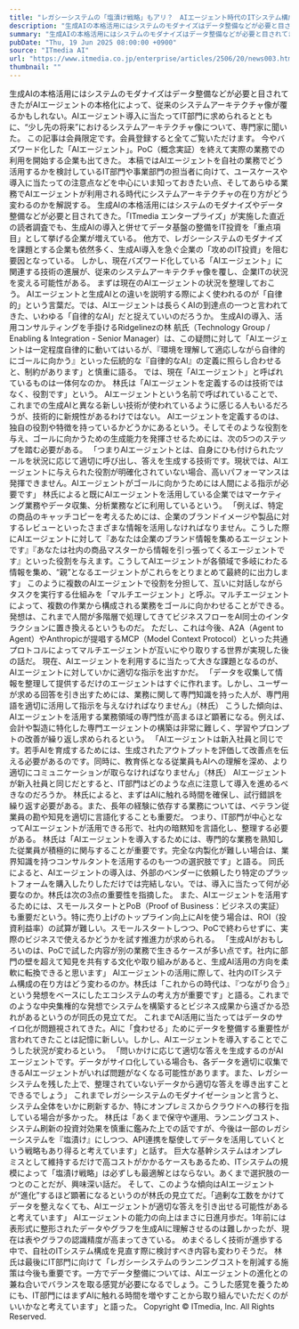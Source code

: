 ```yaml
---
title: "レガシーシステムの「塩漬け戦略」もアリ？　AIエージェント時代のITシステム構成を考える"
description: "生成AIの本格活用にはシステムのモダナイズはデータ整備などが必要と目されてきたがAIエージェントの本格化によって、従来のシステムアーキテクチャ像が覆るかもしれない。AIエージェント導入に当たってIT部門に求められるとともに、“少し先の将来”におけるシステムアーキテクチャ像について、専門家に聞いた。"
summary: "生成AIの本格活用にはシステムのモダナイズはデータ整備などが必要と目されてきたがAIエージェントの本格化によって、従来のシステムアーキテクチャ像が覆るかもしれない。AIエージェント導入に当たってIT部門に求められるとともに、“少し先の将来”"
pubDate: "Thu, 19 Jun 2025 08:00:00 +0900"
source: "ITmedia AI"
url: "https://www.itmedia.co.jp/enterprise/articles/2506/20/news003.html"
thumbnail: ""
---
```


生成AIの本格活用にはシステムのモダナイズはデータ整備などが必要と目されてきたがAIエージェントの本格化によって、従来のシステムアーキテクチャ像が覆るかもしれない。AIエージェント導入に当たってIT部門に求められるとともに、“少し先の将来”におけるシステムアーキテクチャ像について、専門家に聞いた。
この記事は会員限定です。会員登録すると全てご覧いただけます。
今やバズワード化した「AIエージェント」。PoC（概念実証）を終えて実際の業務での利用を開始する企業も出てきた。
本稿ではAIエージェントを自社の業務でどう活用するかを検討しているIT部門や事業部門の担当者に向けて、ユースケースや導入に当たっての注意点などを中心にいま知っておきたい点、そしてあらゆる業務でAIエージェントが利用される時代にシステムアーキテクチャの在り方がどう変わるのかを解説する。
生成AIの本格活用にはシステムのモダナイズやデータ整備などが必要と目されてきた。「ITmedia エンタープライズ」が実施した直近の読者調査でも、生成AIの導入と併せてデータ基盤の整備をIT投資を「重点項目」として挙げる企業が増えている。
他方で、レガシーシステムのモダナイズを課題とする企業も依然多く、生成AI導入を急ぐ企業の「攻めのIT投資」を阻む要因となっている。
しかし、現在バズワード化している「AIエージェント」に関連する技術の進展が、従来のシステムアーキテクチャ像を覆し、企業ITの状況を変える可能性がある。
まずは現在のAIエージェントの状況を整理しておこう。
AIエージェントと生成AIとの違いを説明する際によく使われるのが「自律的」という言葉だ。では、AIエージェントは長らくAIの到達点の一つと言われてきた、いわゆる「自律的なAI」だと捉えていいのだろうか。
生成AIの導入、活用コンサルティングを手掛けるRidgelinezの林 航氏（Technology Group / Enabling & Integration - Senior Manager）は、この疑問に対して「AIエージェントは一定程度自律的に動いてはいるが、『環境を理解して適応しながら自律的にゴールに向かう』といった伝統的な『自律的なAI』の定義に照らし合わせると、制約があります」と慎重に語る。
では、現在「AIエージェント」と呼ばれているものは一体何なのか。
林氏は「AIエージェントを定義するのは技術ではなく、役割です」という。
AIエージェントという名前で呼ばれていることで、これまでの生成AIと異なる新しい技術が使われているように感じる人もいるだろうが、技術的に新規性があるわけではない。
AIエージェントを定義するのは、独自の役割や特徴を持っているかどうかにあるという。そしてそのような役割を与え、ゴールに向かうための生成能力を発揮させるためには、次の5つのステップを踏む必要がある。
「つまりAIエージェントとは、自身にひも付けられたツールを状況に応じて適切に呼び出し、答えを生成する技術です。現状では、AIエージェントに与えられた役割が明確化されていない場合、高いパフォーマンスは発揮できません。AIエージェントがゴールに向かうためには人間による指示が必要です」
林氏によると既にAIエージェントを活用している企業ではマーケティング業務やデータ収集、分析業務などに利用しているという。
「例えば、特定の商品のキャッチコピーを考えるためには、企業のブランドイメージや製品に対するレビューといったさまざまな情報を活用しなければなりません。こうした際にAIエージェントに対して『あなたは企業のブランド情報を集めるエージェントです』『あなたは社内の商品マスターから情報を引っ張ってくるエージェントです』といった役割を与えます。こうしてAIエージェントが各領域で多岐にわたる情報を集め、“親”となるエージェントがこれらをとりまとめて最終的に出力します」
このように複数のAIエージェントで役割を分担して、互いに対話しながらタスクを実行する仕組みを「マルチエージェント」と呼ぶ。マルチエージェントによって、複数の作業から構成される業務をゴールに向かわせることができる。発想は、これまで人間が多階層で処理してきてビジネスフローをAI同士のインタラクションに置き換えるというものだ。
ただし、これは今後、A2A（Agent to Agent）やAnthropicが提唱するMCP（Model Context Protocol）といった共通プロトコルによってマルチエージェントが互いにやり取りする世界が実現した後の話だ。
現在、AIエージェントを利用するに当たって大きな課題となるのが、AIエージェントに対していかに適切な指示を出すかだ。
「データを収集して情報を整理して提供するだけのエージェントはすぐに作れます。しかし、ユーザーが求める回答を引き出すためには、業務に関して専門知識を持った人が、専門用語を適切に活用して指示を与えなければなりません」（林氏）
こうした傾向は、AIエージェントを活用する業務領域の専門性が高まるほど顕著になる。例えば、会計や製造に特化した専門エージェントの構築は非常に難しく、学習やプロンプトの改善が繰り返し求められるという。
「AIエージェントは新入社員と同じです。若手AIを育成するためには、生成されたアウトプットを評価して改善点を伝える必要があるのです。同時に、教育係となる従業員もAIへの理解を深め、より適切にコミュニケーションが取らなければなりません」（林氏）
AIエージェントが新入社員と同じだとすると、IT部門はどのような点に注意して導入を進めるべきなのだろうか。
林氏によると、まずはAIに触れる時間を確保し、試行錯誤を繰り返す必要がある。また、長年の経験に依存する業務については、ベテラン従業員の勘や知見を適切に言語化することも重要だ。
つまり、IT部門が中心となってAIエージェントが活用できる形で、社内の暗黙知を言語化し、整理する必要がある。
林氏は「AIエージェントを導入するためには、専門的な業務を熟知した従業員が積極的に関与することが重要です。完全な内製化が難しい場合は、業界知識を持つコンサルタントを活用するのも一つの選択肢です」と語る。
同氏によると、AIエージェントの導入は、外部のベンダーに依頼したり特定のプラットフォームを購入したりしただけでは完結しない。では、導入に当たって何が必要なのか。林氏は次の3点の重要性を指摘した。
また、AIエージェントを活用するためには、スモールスタートとPoB（Proof of Business：ビジネスの実証）も重要だという。特に売り上げのトップライン向上にAIを使う場合は、ROI（投資利益率）の試算が難しい。スモールスタートしつつ、PoCで終わらせずに、実際のビジネスで使えるかどうかを試す推進力が求められる。
「生成AIがおもしろいのは、PoCで試した内容が別の業務で生きるケースが多い点です。社内に部門の壁を超えて知見を共有する文化や取り組みがあると、生成AI活用の方向を柔軟に転換できると思います」
AIエージェントの活用に際して、社内のITシステム構成の在り方はどう変わるのか。林氏は「これからの時代は、『つながり合う』という発想をベースにしたエコシステムの考え方が重要です」と語る。これまでのような中央集権的な発想でシステムを構築するとビジネス成果から遠ざかる恐れがあるというのが同氏の見立てだ。
これまでAI活用に当たってはデータのサイロ化が問題視されてきた。AIに「食わせる」ためにデータを整備する重要性が言われてきたことは記憶に新しい。しかし、AIエージェントを導入することでこうした状況が変わるという。
「問いかけに応じて適切な答えを生成するのがAIエージェントです。データがサイロ化している場合も、各データを適切に収集できるAIエージェントがいれば問題がなくなる可能性があります。また、レガシーシステムを残した上で、整理されていないデータから適切な答えを導き出すことできるでしょう」
これまでレガシーシステムのモダナイゼーションと言うと、システム全体をいかに刷新するか、特にオンプレミスからクラウドへの移行を指している場合が多かった。
林氏は「あくまで保守や運用、ランニングコスト、システム刷新の投資対効果を慎重に鑑みた上での話ですが、今後は一部のレガシーシステムを『塩漬け』にしつつ、API連携を駆使してデータを活用していくという戦略もあり得ると考えています」と話す。
巨大な基幹システムはオンプレミスとして維持するだけで高コストがかかるケースもあるため、ITシステムの規模によって「塩漬け戦略」は必ずしも最適解とはならない。あくまで選択肢の一つとのことだが、興味深い話だ。
そして、このような傾向はAIエージェントが“進化”するほど顕著になるというのが林氏の見立てだ。「過剰な工数をかけてデータを整えなくても、AIエージェントが適切な答えを引き出せる可能性があると考えています」
AIエージェントの能力の向上はまさに日進月歩だ。1年前には表形式に整形されたデータやグラフを生成AIに理解させるのは難しかったが、現在は表やグラフの認識精度が高まってきている。
めまぐるしく技術が進歩する中で、自社のITシステム構成を見直す際に検討すべき内容も変わりそうだ。
林氏は最後にIT部門に向けて「レガシーシステムのランニングコストを削減する施策は今後も重要です。一方でデータ整備については、AIエージェントの進化との兼ね合いでバランスを取る感覚が必要になるでしょう。こうした感覚を養うためにも、IT部門にはまずAIに触れる時間を増やすことから取り組んでいただくのがいいかなと考えています」と語った。
Copyright © ITmedia, Inc. All Rights Reserved.